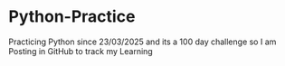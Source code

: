 # Python-Practice
Practicing Python since 23/03/2025 and its a 100 day challenge so I am Posting in GitHub to track my Learning